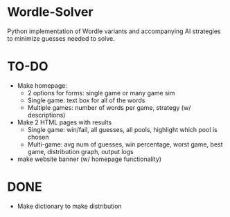 # Wordle-Solver
Python implementation of Wordle variants and accompanying AI strategies to minimize guesses needed to solve.


# TO-DO
- Make homepage:
    - 2 options for forms: single game or many game sim
    - Single game: text box for all of the words
    - Multiple games: number of words per game, strategy (w/ descriptions)
- Make 2 HTML pages with results
    - Single game: win/fail, all guesses, all pools, highlight which pool is chosen
    - Multi-game: avg num of guesses, win percentage, worst game, best game, distribution graph, output logs
- make website banner (w/ homepage functionality)

# DONE
- Make dictionary to make distribution